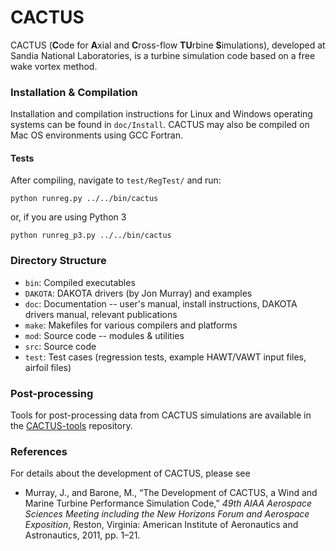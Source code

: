 # CACTUS

CACTUS (**C**ode for **A**xial and **C**ross-flow **TU**rbine **S**imulations),
developed at Sandia National Laboratories, is a turbine simulation code based on a free wake vortex method. 


### Installation & Compilation

Installation and compilation instructions for Linux and Windows operating
systems can be found in `doc/Install`. CACTUS may also be compiled on Mac OS
environments using GCC Fortran.

#### Tests
After compiling, navigate to `test/RegTest/` and run:

```
python runreg.py ../../bin/cactus
```

or, if you are using Python 3
```
python runreg_p3.py ../../bin/cactus
```

### Directory Structure

- `bin`: Compiled executables
- `DAKOTA`: DAKOTA drivers (by Jon Murray) and examples
- `doc`: Documentation -- user's manual, install instructions, DAKOTA drivers manual, relevant publications
- `make`: Makefiles for various compilers and platforms
- `mod`: Source code -- modules & utilities
- `src`: Source code
- `test`: Test cases (regression tests, example HAWT/VAWT input files, airfoil files)


### Post-processing

Tools for post-processing data from CACTUS simulations are available in the
[CACTUS-tools](https://github.com/SNL-WaterPower/CACTUS-tools) repository.


### References

For details about the development of CACTUS, please see

- Murray, J., and Barone, M., “The Development of CACTUS, a Wind and Marine Turbine Performance Simulation Code,” _49th AIAA Aerospace Sciences Meeting including the New Horizons Forum and Aerospace Exposition_, Reston, Virginia: American Institute of Aeronautics and Astronautics, 2011, pp. 1–21.
